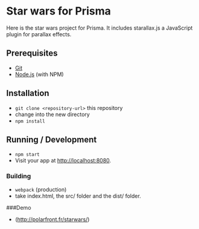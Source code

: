 # Star wars for Prisma

Here is the star wars project for Prisma. It includes starallax.js a JavaScript plugin for parallax effects.

## Prerequisites

* [Git](http://git-scm.com/)
* [Node.js](http://nodejs.org/) (with NPM)

## Installation

* `git clone <repository-url>` this repository
* change into the new directory
* `npm install`

## Running / Development

* `npm start`
* Visit your app at [http://localhost:8080](http://localhost:8080).


### Building

* `webpack` (production)
* take index.html, the src/ folder and the dist/ folder.

###Demo
* (http://polarfront.fr/starwars/)